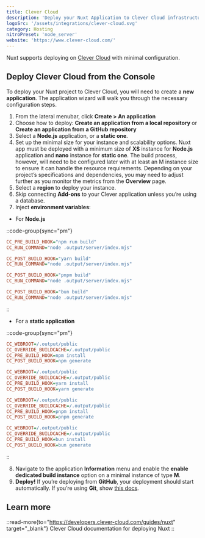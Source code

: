```yaml
---
title: Clever Cloud
description: 'Deploy your Nuxt Application to Clever Cloud infrastructure.'
logoSrc: '/assets/integrations/clever-cloud.svg'
category: Hosting
nitroPreset: 'node_server'
website: 'https://www.clever-cloud.com/'
---
```


Nuxt supports deploying on [Clever Cloud](https://www.clever-cloud.com/) with minimal configuration.

## Deploy Clever Cloud from the Console

To deploy your Nuxt project to Clever Cloud, you will need to create a **new application**. The application wizard will walk you through the necessary configuration steps.

1. From the lateral menubar, click **Create > An application**
2. Choose how to deploy: **Create an application from a local repository** or **Create an application from a GitHub repository**
3. Select a **Node.js** application, or a **static one**.
4. Set up the minimal size for your instance and scalability options. Nuxt app must be deployed with a minimum size of **XS** instance for **Node.js** application and **nano** instance for **static one**. The build process, however, will need to be configured later with at least an M instance size to ensure it can handle the resource requirements. Depending on your project’s specifications and dependencies, you may need to adjust further as you monitor the metrics from the **Overview** page.
5. Select a **region** to deploy your instance.
6. Skip connecting **Add-ons** to your Clever application unless you’re using a database.
7. Inject **environment variables**:
  - For **Node.js**

::code-group{sync="pm"}

```ini [npm]
CC_PRE_BUILD_HOOK="npm run build"
CC_RUN_COMMAND="node .output/server/index.mjs"
```

```ini [yarn]
CC_POST_BUILD_HOOK="yarn build"
CC_RUN_COMMAND="node .output/server/index.mjs"
```

```ini [pnpm]
CC_POST_BUILD_HOOK="pnpm build"
CC_RUN_COMMAND="node .output/server/index.mjs"
```

```ini [bun]
CC_POST_BUILD_HOOK="bun build"
CC_RUN_COMMAND="node .output/server/index.mjs"
```

::

  - For a **static application**

::code-group{sync="pm"}

```ini [npm]
CC_WEBROOT=/.output/public
CC_OVERRIDE_BUILDCACHE=/.output/public
CC_PRE_BUILD_HOOK=npm install
CC_POST_BUILD_HOOK=npm generate
```

```ini [yarn]
CC_WEBROOT=/.output/public
CC_OVERRIDE_BUILDCACHE=/.output/public
CC_PRE_BUILD_HOOK=yarn install
CC_POST_BUILD_HOOK=yarn generate
```

```ini [pnpm]
CC_WEBROOT=/.output/public
CC_OVERRIDE_BUILDCACHE=/.output/public
CC_PRE_BUILD_HOOK=pnpm install
CC_POST_BUILD_HOOK=pnpm generate
```

```ini [bun]
CC_WEBROOT=/.output/public
CC_OVERRIDE_BUILDCACHE=/.output/public
CC_PRE_BUILD_HOOK=bun install
CC_POST_BUILD_HOOK=bun generate
```

::

8. Navigate to the application **Information** menu and enable the **enable dedicated build instance** option on a minimal instance of type **M**.
9. **Deploy!** If you’re deploying from **GitHub**, your deployment should start automatically. If you’re using **Git**, show [this docs](https://www.clever-cloud.com/developers/doc/quickstart/#choose-how-to-deploy).

## Learn more

::read-more{to="https://developers.clever-cloud.com/guides/nuxt" target="_blank"}
Clever Cloud documentation for deploying Nuxt
::

